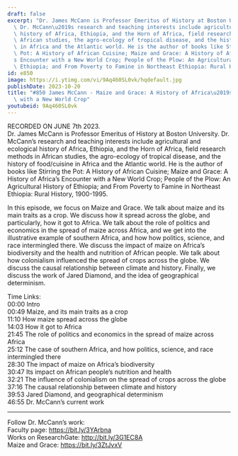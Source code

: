 ```yaml
---
draft: false
excerpt: "Dr. James McCann is Professor Emeritus of History at Boston University.\
  \ Dr. McCann\u2019s research and teaching interests include agricultural and ecological\
  \ history of Africa, Ethiopia, and the Horn of Africa, field research methods in\
  \ African studies, the agro-ecology of tropical disease, and the history of food/cuisine\
  \ in Africa and the Atlantic world. He is the author of books like Stirring the\
  \ Pot: A History of African Cuisine; Maize and Grace: A History of Africa\u2019\
  s Encounter with a New World Crop; People of the Plow: An Agricultural History of\
  \ Ethiopia; and From Poverty to Famine in Northeast Ethiopia: Rural History, 1900-1995."
id: e850
image: https://i.ytimg.com/vi/9Aq460SL0vk/hqdefault.jpg
publishDate: 2023-10-20
title: "#850 James McCann - Maize and Grace: A History of Africa\u2019s Encounter\
  \ with a New World Crop"
youtubeid: 9Aq460SL0vk
---
```

RECORDED ON JUNE 7th 2023.  
Dr. James McCann is Professor Emeritus of History at Boston University. Dr. McCann’s research and teaching interests include agricultural and ecological history of Africa, Ethiopia, and the Horn of Africa, field research methods in African studies, the agro-ecology of tropical disease, and the history of food/cuisine in Africa and the Atlantic world. He is the author of books like Stirring the Pot: A History of African Cuisine; Maize and Grace: A History of Africa’s Encounter with a New World Crop; People of the Plow: An Agricultural History of Ethiopia; and From Poverty to Famine in Northeast Ethiopia: Rural History, 1900-1995.

In this episode, we focus on Maize and Grace. We talk about maize and its main traits as a crop. We discuss how it spread across the globe, and particularly, how it got to Africa. We talk about the role of politics and economics in the spread of maize across Africa, and we get into the illustrative example of southern Africa, and how how politics, science, and race intermingled there. We discuss the impact of maize on Africa’s biodiversity and the health and nutrition of African people. We talk about how colonialism influenced the spread of crops across the globe. We discuss the causal relationship between climate and history. Finally, we discuss the work of Jared Diamond, and the idea of geographical determinism.

Time Links:  
00:00 Intro  
00:49  Maize, and its main traits as a crop  
11:10  How maize spread across the globe  
14:03  How it got to Africa  
21:45  The role of politics and economics in the spread of maize across Africa  
25:12  The case of southern Africa, and how politics, science, and race intermingled there  
28:30  The impact of maize on Africa’s biodiversity  
30:47  Its impact on African people’s nutrition and health  
32:21  The influence of colonialism on the spread of crops across the globe  
37:16  The causal relationship between climate and history  
39:53  Jared Diamond, and geographical determinism  
46:55  Dr. McCann’s current work

---

Follow Dr. McCann’s work:  
Faculty page: https://bit.ly/3YArbna  
Works on ResearchGate: http://bit.ly/3G1EC8A  
Maize and Grace: https://bit.ly/3ZtJvxV
